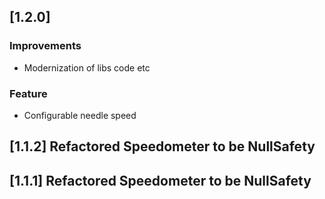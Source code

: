 ## [1.2.0] 
### Improvements
- Modernization of libs code etc
### Feature
- Configurable needle speed 
## [1.1.2] Refactored Speedometer to be NullSafety
## [1.1.1] Refactored Speedometer to be NullSafety
